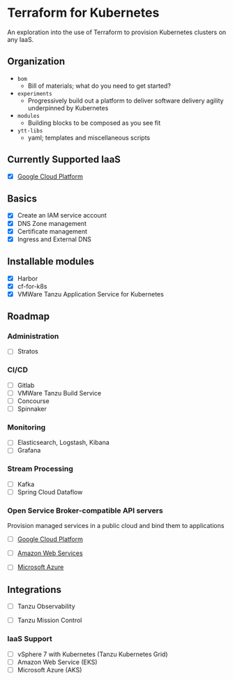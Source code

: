 # Terraform for Kubernetes

An exploration into the use of Terraform to provision Kubernetes clusters on any IaaS.

## Organization

* `bom`
  * Bill of materials; what do you need to get started?
* `experiments`
  * Progressively build out a platform to deliver software delivery agility underpinned by Kubernetes
* `modules`
  * Building blocks to be composed as you see fit
* `ytt-libs`
  * yaml; templates and miscellaneous scripts

## Currently Supported IaaS

- [x] [Google Cloud Platform](experiments/gcp)

## Basics

- [x] Create an IAM service account
- [x] DNS Zone management
- [x] Certificate management
- [x] Ingress and External DNS

## Installable modules

- [x] Harbor
- [x] cf-for-k8s
- [x] VMWare Tanzu Application Service for Kubernetes

## Roadmap

### Administration

- [ ] Stratos

### CI/CD

- [ ] Gitlab
- [ ] VMWare Tanzu Build Service
- [ ] Concourse
- [ ] Spinnaker

### Monitoring

- [ ] Elasticsearch, Logstash, Kibana
- [ ] Grafana

### Stream Processing

- [ ] Kafka
- [ ] Spring Cloud Dataflow

### Open Service Broker-compatible API servers

Provision managed services in a public cloud and bind them to applications

- [ ] [Google Cloud Platform](https://github.com/GoogleCloudPlatform/gcp-service-broker)
- [ ] [Amazon Web Services](https://github.com/awslabs/aws-servicebroker)
- [ ] [Microsoft Azure](https://github.com/Azure/open-service-broker-azure)


## Integrations

- [ ] Tanzu Observability
- [ ] Tanzu Mission Control


### IaaS Support

- [ ] vSphere 7 with Kubernetes (Tanzu Kubernetes Grid)
- [ ] Amazon Web Service (EKS)
- [ ] Microsoft Azure (AKS)
